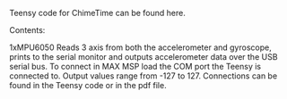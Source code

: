 Teensy code for ChimeTime can be found here.

Contents:

1xMPU6050
Reads 3 axis from both the accelerometer and gyroscope, prints to the serial monitor and outputs accelerometer data over the USB serial bus. To connect in MAX MSP load the COM port the Teensy is connected to. Output values range from -127 to 127. Connections can be found in the Teensy code or in the pdf file.
